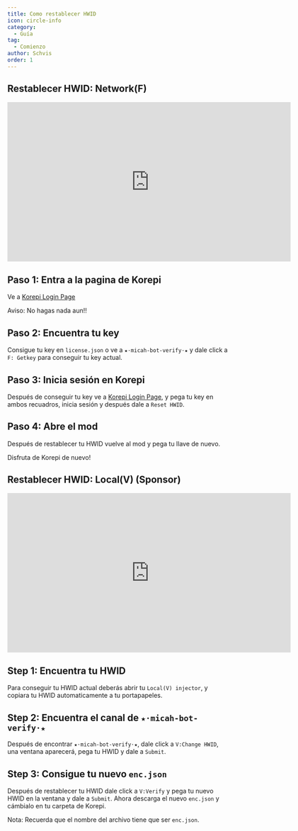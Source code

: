 ```yaml
---
title: Como restablecer HWID
icon: circle-info
category:
  - Guía
tag:
  - Comienzo
author: Schvis
order: 1
---
```


## Restablecer HWID: Network(F)

<iframe width="640" height="360" src="https://www.youtube.com/embed/DRSEmYsl4F4" title="how to change hwid for F" frameborder="0" allow="accelerometer; autoplay; clipboard-write; encrypted-media; gyroscope; picture-in-picture; web-share" allowfullscreen></iframe>

## Paso 1: Entra a la pagina de Korepi

Ve a [Korepi Login Page](https://keyauth.cc/panel/Strigger/Korepi)

Aviso: No hagas nada aun!!

## Paso 2: Encuentra tu key

Consigue tu key en `license.json` o ve a `★⋅micah-bot-verify⋅★` y dale click a  `F: Getkey` para conseguir tu key actual.

## Paso 3: Inicia sesión en Korepi

Después de conseguir tu key ve a [Korepi Login Page](https://keyauth.cc/panel/Strigger/Korepi), y pega tu key en ambos recuadros, inicia sesión y después dale a `Reset HWID`.

## Paso 4: Abre el mod

Después de restablecer tu HWID vuelve al mod y pega tu llave de nuevo.

Disfruta de Korepi de nuevo!

## Restablecer HWID: Local(V) (Sponsor)
<iframe width="640" height="360" src="https://www.youtube.com/embed/q0G9UZHErrg?list=PL5eI1Tb64p56Mp6JqoR_o3BYk9UFTbOQI" title="How to reset Local V HWID" frameborder="0" allow="accelerometer; autoplay; clipboard-write; encrypted-media; gyroscope; picture-in-picture; web-share" allowfullscreen></iframe>

## Step 1: Encuentra tu HWID

Para conseguir tu HWID actual deberás abrir tu `Local(V) injector`, y copiara tu HWID automaticamente a tu portapapeles.

## Step 2: Encuentra el canal de `★⋅micah-bot-verify⋅★`

Después de encontrar `★⋅micah-bot-verify⋅★`, dale click a `V:Change HWID`, una ventana aparecerá, pega tu HWID y dale a `Submit`.

## Step 3: Consigue tu nuevo `enc.json`

Después de restablecer tu HWID dale click a `V:Verify` y pega tu nuevo HWID en la ventana y dale a `Submit`. Ahora descarga el nuevo `enc.json` y cámbialo en tu carpeta de Korepi.

Nota: Recuerda que el nombre del archivo tiene que ser `enc.json`.


